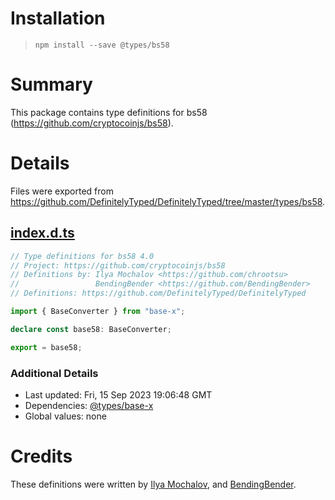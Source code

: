 # Installation
> `npm install --save @types/bs58`

# Summary
This package contains type definitions for bs58 (https://github.com/cryptocoinjs/bs58).

# Details
Files were exported from https://github.com/DefinitelyTyped/DefinitelyTyped/tree/master/types/bs58.
## [index.d.ts](https://github.com/DefinitelyTyped/DefinitelyTyped/tree/master/types/bs58/index.d.ts)
````ts
// Type definitions for bs58 4.0
// Project: https://github.com/cryptocoinjs/bs58
// Definitions by: Ilya Mochalov <https://github.com/chrootsu>
//                 BendingBender <https://github.com/BendingBender>
// Definitions: https://github.com/DefinitelyTyped/DefinitelyTyped

import { BaseConverter } from "base-x";

declare const base58: BaseConverter;

export = base58;

````

### Additional Details
 * Last updated: Fri, 15 Sep 2023 19:06:48 GMT
 * Dependencies: [@types/base-x](https://npmjs.com/package/@types/base-x)
 * Global values: none

# Credits
These definitions were written by [Ilya Mochalov](https://github.com/chrootsu), and [BendingBender](https://github.com/BendingBender).
